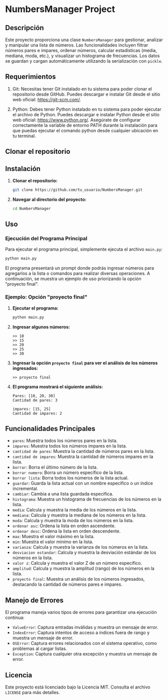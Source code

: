 # NumbersManager Project

## Descripción

Este proyecto proporciona una clase `NumbersManager` para gestionar, analizar y manipular una lista de números. Las funcionalidades incluyen filtrar números pares e impares, ordenar números, calcular estadísticas (media, mediana, moda, etc.), y visualizar un histograma de frecuencias. Los datos se guardan y cargan automáticamente utilizando la serialización con `pickle`.

## Requerimientos

1. Git: Necesitas tener Git instalado en tu sistema para poder clonar el repositorio desde GitHub. Puedes descargar e instalar Git desde el sitio web oficial: https://git-scm.com/.

2. Python: Debes tener Python instalado en tu sistema para poder ejecutar el archivo de Python. Puedes descargar e instalar Python desde el sitio web oficial: https://www.python.org/. Asegúrate de configurar correctamente la variable de entorno PATH durante la instalación para que puedas ejecutar el comando python desde cualquier ubicación en tu terminal.

## Clonar el repositorio

## Instalación

1. **Clonar el repositorio:**
   ```sh
   git clone https://github.com/tu_usuario/NumbersManager.git
   ```

2. **Navegar al directorio del proyecto:**
   ```sh
   cd NumbersManager
   ```

## Uso

### Ejecución del Programa Principal

Para ejecutar el programa principal, simplemente ejecuta el archivo `main.py`:

```sh
python main.py
```

El programa presentará un prompt donde podrás ingresar números para agregarlos a la lista o comandos para realizar diversas operaciones. A continuación, se muestra un ejemplo de uso priorizando la opción "proyecto final".

### Ejemplo: Opción "proyecto final"

1. **Ejecutar el programa:**
   ```sh
   python main.py
   ```

2. **Ingresar algunos números:**
   ```plaintext
   >> 10
   >> 15
   >> 20
   >> 25
   >> 30
   ```

3. **Ingresar la opción `proyecto final` para ver el análisis de los números ingresados:**
   ```plaintext
   >> proyecto final
   ```

4. **El programa mostrará el siguiente análisis:**
   ```plaintext
   Pares: [10, 20, 30]
   Cantidad de pares: 3

   impares: [15, 25]
   Cantidad de impares: 2
   ```

## Funcionalidades Principales

- `pares`: Muestra todos los números pares en la lista.
- `impares`: Muestra todos los números impares en la lista.
- `cantidad de pares`: Muestra la cantidad de números pares en la lista.
- `cantidad de impares`: Muestra la cantidad de números impares en la lista.
- `borrar`: Borra el último número de la lista.
- `borrar numero`: Borra un número específico de la lista.
- `borrar lista`: Borra todos los números de la lista actual.
- `guardar`: Guarda la lista actual con un nombre específico o un índice incremental.
- `cambiar`: Cambia a una lista guardada específica.
- `histograma`: Muestra un histograma de frecuencias de los números en la lista.
- `media`: Calcula y muestra la media de los números en la lista.
- `mediana`: Calcula y muestra la mediana de los números en la lista.
- `moda`: Calcula y muestra la moda de los números en la lista.
- `ordenar asc`: Ordena la lista en orden ascendente.
- `ordenar desc`: Ordena la lista en orden descendente.
- `max`: Muestra el valor máximo en la lista.
- `min`: Muestra el valor mínimo en la lista.
- `varianza`: Calcula y muestra la varianza de los números en la lista.
- `desviacion estandar`: Calcula y muestra la desviación estándar de los números en la lista.
- `valor z`: Calcula y muestra el valor Z de un número específico.
- `amplitud`: Calcula y muestra la amplitud (rango) de los números en la lista.
- `proyecto final`: Muestra un análisis de los números ingresados, destacando la cantidad de números pares e impares.

## Manejo de Errores

El programa maneja varios tipos de errores para garantizar una ejecución continua:

- `ValueError`: Captura entradas inválidas y muestra un mensaje de error.
- `IndexError`: Captura intentos de acceso a índices fuera de rango y muestra un mensaje de error.
- `OSError`: Captura errores relacionados con el sistema operativo, como problemas al cargar listas.
- `Exception`: Captura cualquier otra excepción y muestra un mensaje de error.


## Licencia

Este proyecto está licenciado bajo la Licencia MIT. Consulta el archivo `LICENSE` para más detalles.

